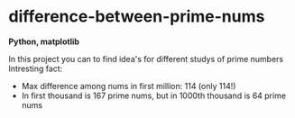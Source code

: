 # difference-between-prime-nums
**Python, matplotlib**

In this project you can to find idea's for different studys of prime numbers
Intresting fact:
* Max difference among nums in first million: 114 (only 114!)
* In first thousand is 167 prime nums, but in 1000th thousand is 64 prime nums
